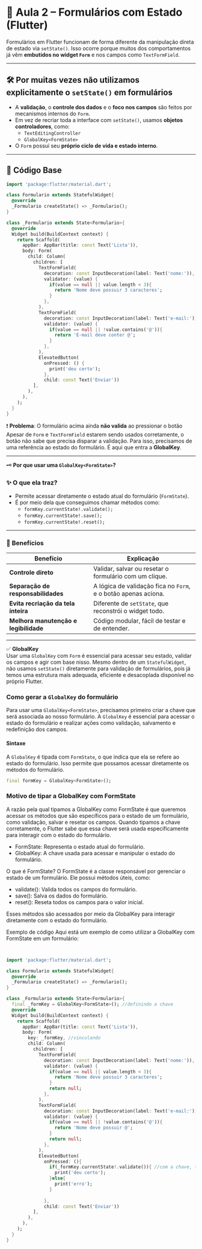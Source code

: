# 🧾 Aula 2 – Formulários com Estado (Flutter)

Formulários em Flutter funcionam de forma diferente da manipulação direta de estado via `setState()`. 
Isso ocorre porque muitos dos comportamentos já vêm **embutidos no widget `Form`** e nos campos como `TextFormField`.

---

## 🛠️ Por muitas vezes não utilizamos explicitamente o `setState()` em formulários

- A **validação**, o **controle dos dados** e o **foco nos campos** são feitos por mecanismos internos do `Form`.
- Em vez de recriar toda a interface com `setState()`, usamos **objetos controladores**, como:
  - `TextEditingController`
  - `GlobalKey<FormState>`
- O `Form` possui seu **próprio ciclo de vida e estado interno**.

---

## 📄 Código Base

```dart
import 'package:flutter/material.dart';

class Formulario extends StatefulWidget{
  @override
  _Formulario createState() => _Formulario();
}

class _Formulario extends State<Formulario>{
  @override
  Widget build(BuildContext context) {
    return Scaffold(
      appBar: AppBar(title: const Text('Lista')),
      body: Form(  
        child: Column(  
          children: [
            TextFormField(  
              decoration: const InputDecoration(label: Text('nome:')),
              validator: (value) {
                if(value == null || value.length < 3){
                  return 'Nome deve possuir 3 caracteres';
                }
              },
            ),
            TextFormField(  
              decoration: const InputDecoration(label: Text('e-mail:')),
              validator: (value) {
                if(value == null || !value.contains('@')){
                  return 'E-mail deve conter @';
                }
              },
            ),
            ElevatedButton(
              onPressed: () {
                print('deu certo');
              }, 
              child: const Text('Enviar'))
          ],
        ),
      ),
    );
  }
}
```

❗ **Problema**: O formulário acima ainda **não valida** ao pressionar o botão  
Apesar de `Form` e `TextFormField` estarem sendo usados corretamente, o botão não sabe que precisa disparar a validação. Para isso, precisamos de uma referência ao estado do formulário. É aqui que entra a **GlobalKey**.

---

🗝️ **Por que usar uma `GlobalKey<FormState>`?**

### ✨ **O que ela traz?**
- Permite acessar diretamente o estado atual do formulário (`FormState`).
- É por meio dela que conseguimos chamar métodos como:
  - `formKey.currentState!.validate();`
  - `formKey.currentState!.save();`
  - `formKey.currentState!.reset();`

---

### 🎯 **Benefícios**

| **Benefício**            | **Explicação**                                                                 |
|--------------------------|--------------------------------------------------------------------------------|
| **Controle direto**       | Validar, salvar ou resetar o formulário com um clique.                         |
| **Separação de responsabilidades** | A lógica de validação fica no `Form`, e o botão apenas aciona.              |
| **Evita recriação da tela inteira** | Diferente de `setState`, que reconstrói o widget todo.                     |
| **Melhora manutenção e legibilidade** | Código modular, fácil de testar e de entender.                             |

---

✅ **GlobalKey**  
Usar uma `GlobalKey` com `Form` é essencial para acessar seu estado, validar os campos e agir com base nisso. Mesmo dentro de um `StatefulWidget`, não usamos `setState()` diretamente para validação de formulários, pois já temos uma estrutura mais adequada, eficiente e desacoplada disponível no próprio Flutter.


### Como gerar a `GlobalKey` do formulário

Para usar uma `GlobalKey<FormState>`, precisamos primeiro criar a chave que será associada ao nosso formulário. A `GlobalKey` é essencial para acessar o estado do formulário e realizar ações como validação, salvamento e redefinição dos campos.

#### Sintaxe

A `GlobalKey` é tipada com `FormState`, o que indica que ela se refere ao estado do formulário. Isso permite que possamos acessar diretamente os métodos do formulário.

```dart
final formKey = GlobalKey<FormState>();
```
### Motivo de tipar a GlobalKey com FormState
A razão pela qual tipamos a GlobalKey como FormState é que queremos acessar os métodos que são específicos para o estado de um formulário, como validação, salvar e resetar os campos. Quando tipamos a chave corretamente, o Flutter sabe que essa chave será usada especificamente para interagir com o estado do formulário.
- FormState: Representa o estado atual do formulário.  
- GlobalKey<FormState>: A chave usada para acessar e manipular o estado do formulário.  

O que é FormState?
O FormState é a classe responsável por gerenciar o estado de um formulário. Ele possui métodos úteis, como:
- validate(): Valida todos os campos do formulário.  
- save(): Salva os dados do formulário.  
- reset(): Reseta todos os campos para o valor inicial.  

Esses métodos são acessados por meio da GlobalKey<FormState> para interagir diretamente com o estado do formulário.

Exemplo de código
Aqui está um exemplo de como utilizar a GlobalKey com FormState em um formulário:
```dart


import 'package:flutter/material.dart';

class Formulario extends StatefulWidget{
  @override
  _Formulario createState() => _Formulario();
}

class _Formulario extends State<Formulario>{
  final _formKey = GlobalKey<FormState>(); //definindo a chave
  @override
  Widget build(BuildContext context) {
    return Scaffold(
      appBar: AppBar(title: const Text('Lista')),
      body: Form(  
        key: _formKey, //vinculando
        child: Column(  
          children: [
            TextFormField(  
              decoration: const InputDecoration(label: Text('nome:')),
              validator: (value) {
                if(value == null || value.length < 3){
                  return 'Nome deve possuir 3 caracteres';
                }
                return null;
              },
            ),
            TextFormField(  
              decoration: const InputDecoration(label: Text('e-mail:')),
              validator: (value) {
                if(value == null || !value.contains('@')){
                  return 'Nome deve possuir @';
                }
                return null;
              },
            ),
            ElevatedButton(
              onPressed: (){
                if(_formKey.currentState!.validate()){ //com a chave, temos acesso ao validade
                  print('deu certo');
                }else{
                  print('erro');
                }
                
              }, 
              child: const Text('Enviar'))
          ],
        ),
      ),
    );
  }
}
```
